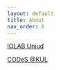 ```yaml
---
layout: default
title: About
nav_order: 6
---
```


[IOLAB Uniud](https://iolab.uniud.it/)

[CODeS @KUL](https://set.kuleuven.be/codes)